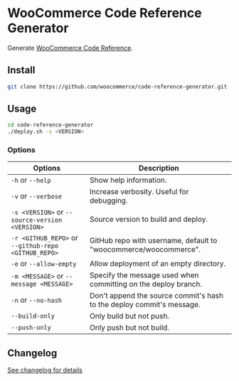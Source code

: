 # WooCommerce Code Reference Generator

Generate [WooCommerce Code Reference](https://woocommerce.github.io/code-reference/).

## Install

```bash
git clone https://github.com/woocommerce/code-reference-generator.git
```

## Usage

```bash
cd code-reference-generator
./deploy.sh -s <VERSION>
```

### Options

| Options                                             | Description                                                           |
| --------------------------------------------------- | --------------------------------------------------------------------- |
| `-h` or `--help`                                    | Show help information.                                                |
| `-v` or `--verbose`                                 | Increase verbosity. Useful for debugging.                             |
| `-s <VERSION>` or `--source-version <VERSION>`      | Source version to build and deploy.                                   |
| `-r <GITHUB_REPO>` or `--github-repo <GITHUB_REPO>` | GitHub repo with username, default to \"woocommerce/woocommerce\".    |
| `-e` or `--allow-empty`                             | Allow deployment of an empty directory.                               |
| `-m <MESSAGE>` or `--message <MESSAGE>`             | Specify the message used when committing on the deploy branch.        |
| `-n` or `--no-hash`                                 | Don't append the source commit's hash to the deploy commit's message. |
| `--build-only`                                      | Only build but not push.                                              |
| `--push-only`                                       | Only push but not build.                                              |

## Changelog

[See changelog for details](https://github.com/woocommerce/code-reference-generator/blob/master/CHANGELOG.md)
